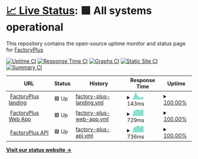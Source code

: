 # [📈 Live Status](https://status.factoryplus.in): <!--live status--> **🟩 All systems operational**

This repository contains the open-source uptime monitor and status page for [FactoryPlus](https://status.factoryplus.in)

[![Uptime CI](https://github.com/factoryplus/status/workflows/Uptime%20CI/badge.svg)](https://github.com/factoryplus/status/actions?query=workflow%3A%22Uptime+CI%22)
[![Response Time CI](https://github.com/factoryplus/status/workflows/Response%20Time%20CI/badge.svg)](https://github.com/factoryplus/status/actions?query=workflow%3A%22Response+Time+CI%22)
[![Graphs CI](https://github.com/factoryplus/status/workflows/Graphs%20CI/badge.svg)](https://github.com/factoryplus/status/actions?query=workflow%3A%22Graphs+CI%22)
[![Static Site CI](https://github.com/factoryplus/status/workflows/Static%20Site%20CI/badge.svg)](https://github.com/factoryplus/status/actions?query=workflow%3A%22Static+Site+CI%22)
[![Summary CI](https://github.com/factoryplus/status/workflows/Summary%20CI/badge.svg)](https://github.com/factoryplus/status/actions?query=workflow%3A%22Summary+CI%22)

<!--start: status pages-->
<!-- This summary is generated by Upptime (https://github.com/upptime/upptime) -->
<!-- Do not edit this manually, your changes will be overwritten -->
<!-- prettier-ignore -->
| URL | Status | History | Response Time | Uptime |
| --- | ------ | ------- | ------------- | ------ |
| <img alt="" src="https://favicons.githubusercontent.com/factoryplus.in" height="13"> [FactoryPlus landing](https://factoryplus.in) | 🟩 Up | [factory-plus-landing.yml](https://github.com/factoryplus/status/commits/HEAD/history/factory-plus-landing.yml) | <details><summary><img alt="Response time graph" src="./graphs/factory-plus-landing/response-time-week.png" height="20"> 143ms</summary><br><a href="https://status.factoryplus.in/history/factory-plus-landing"><img alt="Response time 144" src="https://img.shields.io/endpoint?url=https%3A%2F%2Fraw.githubusercontent.com%2Ffactoryplus%2Fstatus%2FHEAD%2Fapi%2Ffactory-plus-landing%2Fresponse-time.json"></a><br><a href="https://status.factoryplus.in/history/factory-plus-landing"><img alt="24-hour response time 91" src="https://img.shields.io/endpoint?url=https%3A%2F%2Fraw.githubusercontent.com%2Ffactoryplus%2Fstatus%2FHEAD%2Fapi%2Ffactory-plus-landing%2Fresponse-time-day.json"></a><br><a href="https://status.factoryplus.in/history/factory-plus-landing"><img alt="7-day response time 143" src="https://img.shields.io/endpoint?url=https%3A%2F%2Fraw.githubusercontent.com%2Ffactoryplus%2Fstatus%2FHEAD%2Fapi%2Ffactory-plus-landing%2Fresponse-time-week.json"></a><br><a href="https://status.factoryplus.in/history/factory-plus-landing"><img alt="30-day response time 128" src="https://img.shields.io/endpoint?url=https%3A%2F%2Fraw.githubusercontent.com%2Ffactoryplus%2Fstatus%2FHEAD%2Fapi%2Ffactory-plus-landing%2Fresponse-time-month.json"></a><br><a href="https://status.factoryplus.in/history/factory-plus-landing"><img alt="1-year response time 144" src="https://img.shields.io/endpoint?url=https%3A%2F%2Fraw.githubusercontent.com%2Ffactoryplus%2Fstatus%2FHEAD%2Fapi%2Ffactory-plus-landing%2Fresponse-time-year.json"></a></details> | <details><summary><a href="https://status.factoryplus.in/history/factory-plus-landing">100.00%</a></summary><a href="https://status.factoryplus.in/history/factory-plus-landing"><img alt="All-time uptime 100.00%" src="https://img.shields.io/endpoint?url=https%3A%2F%2Fraw.githubusercontent.com%2Ffactoryplus%2Fstatus%2FHEAD%2Fapi%2Ffactory-plus-landing%2Fuptime.json"></a><br><a href="https://status.factoryplus.in/history/factory-plus-landing"><img alt="24-hour uptime 100.00%" src="https://img.shields.io/endpoint?url=https%3A%2F%2Fraw.githubusercontent.com%2Ffactoryplus%2Fstatus%2FHEAD%2Fapi%2Ffactory-plus-landing%2Fuptime-day.json"></a><br><a href="https://status.factoryplus.in/history/factory-plus-landing"><img alt="7-day uptime 100.00%" src="https://img.shields.io/endpoint?url=https%3A%2F%2Fraw.githubusercontent.com%2Ffactoryplus%2Fstatus%2FHEAD%2Fapi%2Ffactory-plus-landing%2Fuptime-week.json"></a><br><a href="https://status.factoryplus.in/history/factory-plus-landing"><img alt="30-day uptime 100.00%" src="https://img.shields.io/endpoint?url=https%3A%2F%2Fraw.githubusercontent.com%2Ffactoryplus%2Fstatus%2FHEAD%2Fapi%2Ffactory-plus-landing%2Fuptime-month.json"></a><br><a href="https://status.factoryplus.in/history/factory-plus-landing"><img alt="1-year uptime 100.00%" src="https://img.shields.io/endpoint?url=https%3A%2F%2Fraw.githubusercontent.com%2Ffactoryplus%2Fstatus%2FHEAD%2Fapi%2Ffactory-plus-landing%2Fuptime-year.json"></a></details>
| <img alt="" src="https://favicons.githubusercontent.com/web.factoryplus.in" height="13"> [FactoryPlus Web App](https://web.factoryplus.in) | 🟩 Up | [factory-plus-web-app.yml](https://github.com/factoryplus/status/commits/HEAD/history/factory-plus-web-app.yml) | <details><summary><img alt="Response time graph" src="./graphs/factory-plus-web-app/response-time-week.png" height="20"> 729ms</summary><br><a href="https://status.factoryplus.in/history/factory-plus-web-app"><img alt="Response time 726" src="https://img.shields.io/endpoint?url=https%3A%2F%2Fraw.githubusercontent.com%2Ffactoryplus%2Fstatus%2FHEAD%2Fapi%2Ffactory-plus-web-app%2Fresponse-time.json"></a><br><a href="https://status.factoryplus.in/history/factory-plus-web-app"><img alt="24-hour response time 805" src="https://img.shields.io/endpoint?url=https%3A%2F%2Fraw.githubusercontent.com%2Ffactoryplus%2Fstatus%2FHEAD%2Fapi%2Ffactory-plus-web-app%2Fresponse-time-day.json"></a><br><a href="https://status.factoryplus.in/history/factory-plus-web-app"><img alt="7-day response time 729" src="https://img.shields.io/endpoint?url=https%3A%2F%2Fraw.githubusercontent.com%2Ffactoryplus%2Fstatus%2FHEAD%2Fapi%2Ffactory-plus-web-app%2Fresponse-time-week.json"></a><br><a href="https://status.factoryplus.in/history/factory-plus-web-app"><img alt="30-day response time 712" src="https://img.shields.io/endpoint?url=https%3A%2F%2Fraw.githubusercontent.com%2Ffactoryplus%2Fstatus%2FHEAD%2Fapi%2Ffactory-plus-web-app%2Fresponse-time-month.json"></a><br><a href="https://status.factoryplus.in/history/factory-plus-web-app"><img alt="1-year response time 726" src="https://img.shields.io/endpoint?url=https%3A%2F%2Fraw.githubusercontent.com%2Ffactoryplus%2Fstatus%2FHEAD%2Fapi%2Ffactory-plus-web-app%2Fresponse-time-year.json"></a></details> | <details><summary><a href="https://status.factoryplus.in/history/factory-plus-web-app">100.00%</a></summary><a href="https://status.factoryplus.in/history/factory-plus-web-app"><img alt="All-time uptime 99.98%" src="https://img.shields.io/endpoint?url=https%3A%2F%2Fraw.githubusercontent.com%2Ffactoryplus%2Fstatus%2FHEAD%2Fapi%2Ffactory-plus-web-app%2Fuptime.json"></a><br><a href="https://status.factoryplus.in/history/factory-plus-web-app"><img alt="24-hour uptime 100.00%" src="https://img.shields.io/endpoint?url=https%3A%2F%2Fraw.githubusercontent.com%2Ffactoryplus%2Fstatus%2FHEAD%2Fapi%2Ffactory-plus-web-app%2Fuptime-day.json"></a><br><a href="https://status.factoryplus.in/history/factory-plus-web-app"><img alt="7-day uptime 100.00%" src="https://img.shields.io/endpoint?url=https%3A%2F%2Fraw.githubusercontent.com%2Ffactoryplus%2Fstatus%2FHEAD%2Fapi%2Ffactory-plus-web-app%2Fuptime-week.json"></a><br><a href="https://status.factoryplus.in/history/factory-plus-web-app"><img alt="30-day uptime 99.96%" src="https://img.shields.io/endpoint?url=https%3A%2F%2Fraw.githubusercontent.com%2Ffactoryplus%2Fstatus%2FHEAD%2Fapi%2Ffactory-plus-web-app%2Fuptime-month.json"></a><br><a href="https://status.factoryplus.in/history/factory-plus-web-app"><img alt="1-year uptime 99.98%" src="https://img.shields.io/endpoint?url=https%3A%2F%2Fraw.githubusercontent.com%2Ffactoryplus%2Fstatus%2FHEAD%2Fapi%2Ffactory-plus-web-app%2Fuptime-year.json"></a></details>
| <img alt="" src="https://favicons.githubusercontent.com/api.factoryplus.in" height="13"> [FactoryPlus API](https://api.factoryplus.in) | 🟩 Up | [factory-plus-api.yml](https://github.com/factoryplus/status/commits/HEAD/history/factory-plus-api.yml) | <details><summary><img alt="Response time graph" src="./graphs/factory-plus-api/response-time-week.png" height="20"> 736ms</summary><br><a href="https://status.factoryplus.in/history/factory-plus-api"><img alt="Response time 732" src="https://img.shields.io/endpoint?url=https%3A%2F%2Fraw.githubusercontent.com%2Ffactoryplus%2Fstatus%2FHEAD%2Fapi%2Ffactory-plus-api%2Fresponse-time.json"></a><br><a href="https://status.factoryplus.in/history/factory-plus-api"><img alt="24-hour response time 795" src="https://img.shields.io/endpoint?url=https%3A%2F%2Fraw.githubusercontent.com%2Ffactoryplus%2Fstatus%2FHEAD%2Fapi%2Ffactory-plus-api%2Fresponse-time-day.json"></a><br><a href="https://status.factoryplus.in/history/factory-plus-api"><img alt="7-day response time 736" src="https://img.shields.io/endpoint?url=https%3A%2F%2Fraw.githubusercontent.com%2Ffactoryplus%2Fstatus%2FHEAD%2Fapi%2Ffactory-plus-api%2Fresponse-time-week.json"></a><br><a href="https://status.factoryplus.in/history/factory-plus-api"><img alt="30-day response time 722" src="https://img.shields.io/endpoint?url=https%3A%2F%2Fraw.githubusercontent.com%2Ffactoryplus%2Fstatus%2FHEAD%2Fapi%2Ffactory-plus-api%2Fresponse-time-month.json"></a><br><a href="https://status.factoryplus.in/history/factory-plus-api"><img alt="1-year response time 732" src="https://img.shields.io/endpoint?url=https%3A%2F%2Fraw.githubusercontent.com%2Ffactoryplus%2Fstatus%2FHEAD%2Fapi%2Ffactory-plus-api%2Fresponse-time-year.json"></a></details> | <details><summary><a href="https://status.factoryplus.in/history/factory-plus-api">100.00%</a></summary><a href="https://status.factoryplus.in/history/factory-plus-api"><img alt="All-time uptime 100.00%" src="https://img.shields.io/endpoint?url=https%3A%2F%2Fraw.githubusercontent.com%2Ffactoryplus%2Fstatus%2FHEAD%2Fapi%2Ffactory-plus-api%2Fuptime.json"></a><br><a href="https://status.factoryplus.in/history/factory-plus-api"><img alt="24-hour uptime 100.00%" src="https://img.shields.io/endpoint?url=https%3A%2F%2Fraw.githubusercontent.com%2Ffactoryplus%2Fstatus%2FHEAD%2Fapi%2Ffactory-plus-api%2Fuptime-day.json"></a><br><a href="https://status.factoryplus.in/history/factory-plus-api"><img alt="7-day uptime 100.00%" src="https://img.shields.io/endpoint?url=https%3A%2F%2Fraw.githubusercontent.com%2Ffactoryplus%2Fstatus%2FHEAD%2Fapi%2Ffactory-plus-api%2Fuptime-week.json"></a><br><a href="https://status.factoryplus.in/history/factory-plus-api"><img alt="30-day uptime 100.00%" src="https://img.shields.io/endpoint?url=https%3A%2F%2Fraw.githubusercontent.com%2Ffactoryplus%2Fstatus%2FHEAD%2Fapi%2Ffactory-plus-api%2Fuptime-month.json"></a><br><a href="https://status.factoryplus.in/history/factory-plus-api"><img alt="1-year uptime 100.00%" src="https://img.shields.io/endpoint?url=https%3A%2F%2Fraw.githubusercontent.com%2Ffactoryplus%2Fstatus%2FHEAD%2Fapi%2Ffactory-plus-api%2Fuptime-year.json"></a></details>

<!--end: status pages-->

[**Visit our status website →**](https://status.factoryplus.in)
